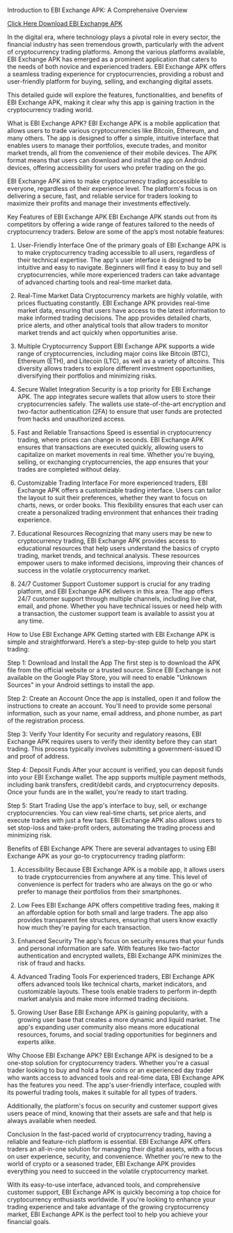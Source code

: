 Introduction to EBI Exchange APK: A Comprehensive Overview

[Click Here Download EBI Exchange APK](https://shorturl.at/wbLza)

In the digital era, where technology plays a pivotal role in every sector, the financial industry has seen tremendous growth, particularly with the advent of cryptocurrency trading platforms. Among the various platforms available, EBI Exchange APK has emerged as a prominent application that caters to the needs of both novice and experienced traders. EBI Exchange APK offers a seamless trading experience for cryptocurrencies, providing a robust and user-friendly platform for buying, selling, and exchanging digital assets.

This detailed guide will explore the features, functionalities, and benefits of EBI Exchange APK, making it clear why this app is gaining traction in the cryptocurrency trading world.

What is EBI Exchange APK?
EBI Exchange APK is a mobile application that allows users to trade various cryptocurrencies like Bitcoin, Ethereum, and many others. The app is designed to offer a simple, intuitive interface that enables users to manage their portfolios, execute trades, and monitor market trends, all from the convenience of their mobile devices. The APK format means that users can download and install the app on Android devices, offering accessibility for users who prefer trading on the go.

EBI Exchange APK aims to make cryptocurrency trading accessible to everyone, regardless of their experience level. The platform's focus is on delivering a secure, fast, and reliable service for traders looking to maximize their profits and manage their investments effectively.

Key Features of EBI Exchange APK
EBI Exchange APK stands out from its competitors by offering a wide range of features tailored to the needs of cryptocurrency traders. Below are some of the app’s most notable features:

1. User-Friendly Interface
One of the primary goals of EBI Exchange APK is to make cryptocurrency trading accessible to all users, regardless of their technical expertise. The app's user interface is designed to be intuitive and easy to navigate. Beginners will find it easy to buy and sell cryptocurrencies, while more experienced traders can take advantage of advanced charting tools and real-time market data.

2. Real-Time Market Data
Cryptocurrency markets are highly volatile, with prices fluctuating constantly. EBI Exchange APK provides real-time market data, ensuring that users have access to the latest information to make informed trading decisions. The app provides detailed charts, price alerts, and other analytical tools that allow traders to monitor market trends and act quickly when opportunities arise.

3. Multiple Cryptocurrency Support
EBI Exchange APK supports a wide range of cryptocurrencies, including major coins like Bitcoin (BTC), Ethereum (ETH), and Litecoin (LTC), as well as a variety of altcoins. This diversity allows traders to explore different investment opportunities, diversifying their portfolios and minimizing risks.

4. Secure Wallet Integration
Security is a top priority for EBI Exchange APK. The app integrates secure wallets that allow users to store their cryptocurrencies safely. The wallets use state-of-the-art encryption and two-factor authentication (2FA) to ensure that user funds are protected from hacks and unauthorized access.

5. Fast and Reliable Transactions
Speed is essential in cryptocurrency trading, where prices can change in seconds. EBI Exchange APK ensures that transactions are executed quickly, allowing users to capitalize on market movements in real time. Whether you're buying, selling, or exchanging cryptocurrencies, the app ensures that your trades are completed without delay.

6. Customizable Trading Interface
For more experienced traders, EBI Exchange APK offers a customizable trading interface. Users can tailor the layout to suit their preferences, whether they want to focus on charts, news, or order books. This flexibility ensures that each user can create a personalized trading environment that enhances their trading experience.

7. Educational Resources
Recognizing that many users may be new to cryptocurrency trading, EBI Exchange APK provides access to educational resources that help users understand the basics of crypto trading, market trends, and technical analysis. These resources empower users to make informed decisions, improving their chances of success in the volatile cryptocurrency market.

8. 24/7 Customer Support
Customer support is crucial for any trading platform, and EBI Exchange APK delivers in this area. The app offers 24/7 customer support through multiple channels, including live chat, email, and phone. Whether you have technical issues or need help with a transaction, the customer support team is available to assist you at any time.

How to Use EBI Exchange APK
Getting started with EBI Exchange APK is simple and straightforward. Here’s a step-by-step guide to help you start trading:

Step 1: Download and Install the App
The first step is to download the APK file from the official website or a trusted source. Since EBI Exchange is not available on the Google Play Store, you will need to enable "Unknown Sources" in your Android settings to install the app.

Step 2: Create an Account
Once the app is installed, open it and follow the instructions to create an account. You'll need to provide some personal information, such as your name, email address, and phone number, as part of the registration process.

Step 3: Verify Your Identity
For security and regulatory reasons, EBI Exchange APK requires users to verify their identity before they can start trading. This process typically involves submitting a government-issued ID and proof of address.

Step 4: Deposit Funds
After your account is verified, you can deposit funds into your EBI Exchange wallet. The app supports multiple payment methods, including bank transfers, credit/debit cards, and cryptocurrency deposits. Once your funds are in the wallet, you're ready to start trading.

Step 5: Start Trading
Use the app's interface to buy, sell, or exchange cryptocurrencies. You can view real-time charts, set price alerts, and execute trades with just a few taps. EBI Exchange APK also allows users to set stop-loss and take-profit orders, automating the trading process and minimizing risk.

Benefits of EBI Exchange APK
There are several advantages to using EBI Exchange APK as your go-to cryptocurrency trading platform:

1. Accessibility
Because EBI Exchange APK is a mobile app, it allows users to trade cryptocurrencies from anywhere at any time. This level of convenience is perfect for traders who are always on the go or who prefer to manage their portfolios from their smartphones.

2. Low Fees
EBI Exchange APK offers competitive trading fees, making it an affordable option for both small and large traders. The app also provides transparent fee structures, ensuring that users know exactly how much they're paying for each transaction.

3. Enhanced Security
The app's focus on security ensures that your funds and personal information are safe. With features like two-factor authentication and encrypted wallets, EBI Exchange APK minimizes the risk of fraud and hacks.

4. Advanced Trading Tools
For experienced traders, EBI Exchange APK offers advanced tools like technical charts, market indicators, and customizable layouts. These tools enable traders to perform in-depth market analysis and make more informed trading decisions.

5. Growing User Base
EBI Exchange APK is gaining popularity, with a growing user base that creates a more dynamic and liquid market. The app's expanding user community also means more educational resources, forums, and social trading opportunities for beginners and experts alike.

Why Choose EBI Exchange APK?
EBI Exchange APK is designed to be a one-stop solution for cryptocurrency traders. Whether you're a casual trader looking to buy and hold a few coins or an experienced day trader who wants access to advanced tools and real-time data, EBI Exchange APK has the features you need. The app's user-friendly interface, coupled with its powerful trading tools, makes it suitable for all types of traders.

Additionally, the platform's focus on security and customer support gives users peace of mind, knowing that their assets are safe and that help is always available when needed.

Conclusion
In the fast-paced world of cryptocurrency trading, having a reliable and feature-rich platform is essential. EBI Exchange APK offers traders an all-in-one solution for managing their digital assets, with a focus on user experience, security, and convenience. Whether you're new to the world of crypto or a seasoned trader, EBI Exchange APK provides everything you need to succeed in the volatile cryptocurrency market.

With its easy-to-use interface, advanced tools, and comprehensive customer support, EBI Exchange APK is quickly becoming a top choice for cryptocurrency enthusiasts worldwide. If you're looking to enhance your trading experience and take advantage of the growing cryptocurrency market, EBI Exchange APK is the perfect tool to help you achieve your financial goals.






